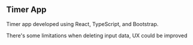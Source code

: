 ## Timer App

Timer app developed using React, TypeScript, and Bootstrap.

There's some limitations when deleting input data, UX could be improved

